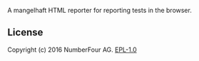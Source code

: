 A mangelhaft HTML reporter for reporting tests in the browser.

## License

Copyright (c) 2016 NumberFour AG.
[EPL-1.0](http://www.eclipse.org/legal/epl-v10.html)
